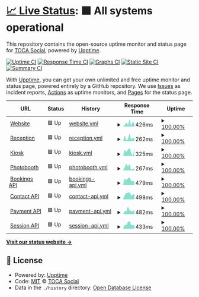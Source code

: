 # [📈 Live Status](https://status.toca.social): <!--live status--> **🟩 All systems operational**

This repository contains the open-source uptime monitor and status page for [TOCA Social](https://status.toca.social), powered by [Upptime](https://github.com/upptime/upptime).

[![Uptime CI](https://github.com/toca-football/uptime/workflows/Uptime%20CI/badge.svg)](https://github.com/toca-football/uptime/actions?query=workflow%3A%22Uptime+CI%22)
[![Response Time CI](https://github.com/toca-football/uptime/workflows/Response%20Time%20CI/badge.svg)](https://github.com/toca-football/uptime/actions?query=workflow%3A%22Response+Time+CI%22)
[![Graphs CI](https://github.com/toca-football/uptime/workflows/Graphs%20CI/badge.svg)](https://github.com/toca-football/uptime/actions?query=workflow%3A%22Graphs+CI%22)
[![Static Site CI](https://github.com/toca-football/uptime/workflows/Static%20Site%20CI/badge.svg)](https://github.com/toca-football/uptime/actions?query=workflow%3A%22Static+Site+CI%22)
[![Summary CI](https://github.com/toca-football/uptime/workflows/Summary%20CI/badge.svg)](https://github.com/toca-football/uptime/actions?query=workflow%3A%22Summary+CI%22)

With [Upptime](https://upptime.js.org), you can get your own unlimited and free uptime monitor and status page, powered entirely by a GitHub repository. We use [Issues](https://github.com/toca-football/uptime/issues) as incident reports, [Actions](https://github.com/toca-football/uptime/actions) as uptime monitors, and [Pages](https://status.toca.social) for the status page.

<!--start: status pages-->
<!-- This summary is generated by Upptime (https://github.com/upptime/upptime) -->
<!-- Do not edit this manually, your changes will be overwritten -->
<!-- prettier-ignore -->
| URL | Status | History | Response Time | Uptime |
| --- | ------ | ------- | ------------- | ------ |
| <img alt="" src="https://favicons.githubusercontent.com/www.toca.social" height="13"> [Website](https://www.toca.social) | 🟩 Up | [website.yml](https://github.com/toca-football/uptime/commits/HEAD/history/website.yml) | <details><summary><img alt="Response time graph" src="./graphs/website/response-time-week.png" height="20"> 426ms</summary><br><a href="https://status.toca.social/history/website"><img alt="Response time 487" src="https://img.shields.io/endpoint?url=https%3A%2F%2Fraw.githubusercontent.com%2Ftoca-football%2Fuptime%2FHEAD%2Fapi%2Fwebsite%2Fresponse-time.json"></a><br><a href="https://status.toca.social/history/website"><img alt="24-hour response time 376" src="https://img.shields.io/endpoint?url=https%3A%2F%2Fraw.githubusercontent.com%2Ftoca-football%2Fuptime%2FHEAD%2Fapi%2Fwebsite%2Fresponse-time-day.json"></a><br><a href="https://status.toca.social/history/website"><img alt="7-day response time 426" src="https://img.shields.io/endpoint?url=https%3A%2F%2Fraw.githubusercontent.com%2Ftoca-football%2Fuptime%2FHEAD%2Fapi%2Fwebsite%2Fresponse-time-week.json"></a><br><a href="https://status.toca.social/history/website"><img alt="30-day response time 587" src="https://img.shields.io/endpoint?url=https%3A%2F%2Fraw.githubusercontent.com%2Ftoca-football%2Fuptime%2FHEAD%2Fapi%2Fwebsite%2Fresponse-time-month.json"></a><br><a href="https://status.toca.social/history/website"><img alt="1-year response time 487" src="https://img.shields.io/endpoint?url=https%3A%2F%2Fraw.githubusercontent.com%2Ftoca-football%2Fuptime%2FHEAD%2Fapi%2Fwebsite%2Fresponse-time-year.json"></a></details> | <details><summary><a href="https://status.toca.social/history/website">100.00%</a></summary><a href="https://status.toca.social/history/website"><img alt="All-time uptime 98.19%" src="https://img.shields.io/endpoint?url=https%3A%2F%2Fraw.githubusercontent.com%2Ftoca-football%2Fuptime%2FHEAD%2Fapi%2Fwebsite%2Fuptime.json"></a><br><a href="https://status.toca.social/history/website"><img alt="24-hour uptime 100.00%" src="https://img.shields.io/endpoint?url=https%3A%2F%2Fraw.githubusercontent.com%2Ftoca-football%2Fuptime%2FHEAD%2Fapi%2Fwebsite%2Fuptime-day.json"></a><br><a href="https://status.toca.social/history/website"><img alt="7-day uptime 100.00%" src="https://img.shields.io/endpoint?url=https%3A%2F%2Fraw.githubusercontent.com%2Ftoca-football%2Fuptime%2FHEAD%2Fapi%2Fwebsite%2Fuptime-week.json"></a><br><a href="https://status.toca.social/history/website"><img alt="30-day uptime 100.00%" src="https://img.shields.io/endpoint?url=https%3A%2F%2Fraw.githubusercontent.com%2Ftoca-football%2Fuptime%2FHEAD%2Fapi%2Fwebsite%2Fuptime-month.json"></a><br><a href="https://status.toca.social/history/website"><img alt="1-year uptime 98.19%" src="https://img.shields.io/endpoint?url=https%3A%2F%2Fraw.githubusercontent.com%2Ftoca-football%2Fuptime%2FHEAD%2Fapi%2Fwebsite%2Fuptime-year.json"></a></details>
| <img alt="" src="https://favicons.githubusercontent.com/horae.toca.social" height="13"> [Reception](https://horae.toca.social) | 🟩 Up | [reception.yml](https://github.com/toca-football/uptime/commits/HEAD/history/reception.yml) | <details><summary><img alt="Response time graph" src="./graphs/reception/response-time-week.png" height="20"> 262ms</summary><br><a href="https://status.toca.social/history/reception"><img alt="Response time 208" src="https://img.shields.io/endpoint?url=https%3A%2F%2Fraw.githubusercontent.com%2Ftoca-football%2Fuptime%2FHEAD%2Fapi%2Freception%2Fresponse-time.json"></a><br><a href="https://status.toca.social/history/reception"><img alt="24-hour response time 241" src="https://img.shields.io/endpoint?url=https%3A%2F%2Fraw.githubusercontent.com%2Ftoca-football%2Fuptime%2FHEAD%2Fapi%2Freception%2Fresponse-time-day.json"></a><br><a href="https://status.toca.social/history/reception"><img alt="7-day response time 262" src="https://img.shields.io/endpoint?url=https%3A%2F%2Fraw.githubusercontent.com%2Ftoca-football%2Fuptime%2FHEAD%2Fapi%2Freception%2Fresponse-time-week.json"></a><br><a href="https://status.toca.social/history/reception"><img alt="30-day response time 233" src="https://img.shields.io/endpoint?url=https%3A%2F%2Fraw.githubusercontent.com%2Ftoca-football%2Fuptime%2FHEAD%2Fapi%2Freception%2Fresponse-time-month.json"></a><br><a href="https://status.toca.social/history/reception"><img alt="1-year response time 208" src="https://img.shields.io/endpoint?url=https%3A%2F%2Fraw.githubusercontent.com%2Ftoca-football%2Fuptime%2FHEAD%2Fapi%2Freception%2Fresponse-time-year.json"></a></details> | <details><summary><a href="https://status.toca.social/history/reception">100.00%</a></summary><a href="https://status.toca.social/history/reception"><img alt="All-time uptime 100.00%" src="https://img.shields.io/endpoint?url=https%3A%2F%2Fraw.githubusercontent.com%2Ftoca-football%2Fuptime%2FHEAD%2Fapi%2Freception%2Fuptime.json"></a><br><a href="https://status.toca.social/history/reception"><img alt="24-hour uptime 100.00%" src="https://img.shields.io/endpoint?url=https%3A%2F%2Fraw.githubusercontent.com%2Ftoca-football%2Fuptime%2FHEAD%2Fapi%2Freception%2Fuptime-day.json"></a><br><a href="https://status.toca.social/history/reception"><img alt="7-day uptime 100.00%" src="https://img.shields.io/endpoint?url=https%3A%2F%2Fraw.githubusercontent.com%2Ftoca-football%2Fuptime%2FHEAD%2Fapi%2Freception%2Fuptime-week.json"></a><br><a href="https://status.toca.social/history/reception"><img alt="30-day uptime 100.00%" src="https://img.shields.io/endpoint?url=https%3A%2F%2Fraw.githubusercontent.com%2Ftoca-football%2Fuptime%2FHEAD%2Fapi%2Freception%2Fuptime-month.json"></a><br><a href="https://status.toca.social/history/reception"><img alt="1-year uptime 100.00%" src="https://img.shields.io/endpoint?url=https%3A%2F%2Fraw.githubusercontent.com%2Ftoca-football%2Fuptime%2FHEAD%2Fapi%2Freception%2Fuptime-year.json"></a></details>
| <img alt="" src="https://favicons.githubusercontent.com/kiosk.toca.social" height="13"> [Kiosk](https://kiosk.toca.social) | 🟩 Up | [kiosk.yml](https://github.com/toca-football/uptime/commits/HEAD/history/kiosk.yml) | <details><summary><img alt="Response time graph" src="./graphs/kiosk/response-time-week.png" height="20"> 325ms</summary><br><a href="https://status.toca.social/history/kiosk"><img alt="Response time 222" src="https://img.shields.io/endpoint?url=https%3A%2F%2Fraw.githubusercontent.com%2Ftoca-football%2Fuptime%2FHEAD%2Fapi%2Fkiosk%2Fresponse-time.json"></a><br><a href="https://status.toca.social/history/kiosk"><img alt="24-hour response time 468" src="https://img.shields.io/endpoint?url=https%3A%2F%2Fraw.githubusercontent.com%2Ftoca-football%2Fuptime%2FHEAD%2Fapi%2Fkiosk%2Fresponse-time-day.json"></a><br><a href="https://status.toca.social/history/kiosk"><img alt="7-day response time 325" src="https://img.shields.io/endpoint?url=https%3A%2F%2Fraw.githubusercontent.com%2Ftoca-football%2Fuptime%2FHEAD%2Fapi%2Fkiosk%2Fresponse-time-week.json"></a><br><a href="https://status.toca.social/history/kiosk"><img alt="30-day response time 207" src="https://img.shields.io/endpoint?url=https%3A%2F%2Fraw.githubusercontent.com%2Ftoca-football%2Fuptime%2FHEAD%2Fapi%2Fkiosk%2Fresponse-time-month.json"></a><br><a href="https://status.toca.social/history/kiosk"><img alt="1-year response time 222" src="https://img.shields.io/endpoint?url=https%3A%2F%2Fraw.githubusercontent.com%2Ftoca-football%2Fuptime%2FHEAD%2Fapi%2Fkiosk%2Fresponse-time-year.json"></a></details> | <details><summary><a href="https://status.toca.social/history/kiosk">100.00%</a></summary><a href="https://status.toca.social/history/kiosk"><img alt="All-time uptime 100.00%" src="https://img.shields.io/endpoint?url=https%3A%2F%2Fraw.githubusercontent.com%2Ftoca-football%2Fuptime%2FHEAD%2Fapi%2Fkiosk%2Fuptime.json"></a><br><a href="https://status.toca.social/history/kiosk"><img alt="24-hour uptime 100.00%" src="https://img.shields.io/endpoint?url=https%3A%2F%2Fraw.githubusercontent.com%2Ftoca-football%2Fuptime%2FHEAD%2Fapi%2Fkiosk%2Fuptime-day.json"></a><br><a href="https://status.toca.social/history/kiosk"><img alt="7-day uptime 100.00%" src="https://img.shields.io/endpoint?url=https%3A%2F%2Fraw.githubusercontent.com%2Ftoca-football%2Fuptime%2FHEAD%2Fapi%2Fkiosk%2Fuptime-week.json"></a><br><a href="https://status.toca.social/history/kiosk"><img alt="30-day uptime 100.00%" src="https://img.shields.io/endpoint?url=https%3A%2F%2Fraw.githubusercontent.com%2Ftoca-football%2Fuptime%2FHEAD%2Fapi%2Fkiosk%2Fuptime-month.json"></a><br><a href="https://status.toca.social/history/kiosk"><img alt="1-year uptime 100.00%" src="https://img.shields.io/endpoint?url=https%3A%2F%2Fraw.githubusercontent.com%2Ftoca-football%2Fuptime%2FHEAD%2Fapi%2Fkiosk%2Fuptime-year.json"></a></details>
| <img alt="" src="https://favicons.githubusercontent.com/photobooth.toca.social" height="13"> [Photobooth](https://photobooth.toca.social) | 🟩 Up | [photobooth.yml](https://github.com/toca-football/uptime/commits/HEAD/history/photobooth.yml) | <details><summary><img alt="Response time graph" src="./graphs/photobooth/response-time-week.png" height="20"> 267ms</summary><br><a href="https://status.toca.social/history/photobooth"><img alt="Response time 208" src="https://img.shields.io/endpoint?url=https%3A%2F%2Fraw.githubusercontent.com%2Ftoca-football%2Fuptime%2FHEAD%2Fapi%2Fphotobooth%2Fresponse-time.json"></a><br><a href="https://status.toca.social/history/photobooth"><img alt="24-hour response time 139" src="https://img.shields.io/endpoint?url=https%3A%2F%2Fraw.githubusercontent.com%2Ftoca-football%2Fuptime%2FHEAD%2Fapi%2Fphotobooth%2Fresponse-time-day.json"></a><br><a href="https://status.toca.social/history/photobooth"><img alt="7-day response time 267" src="https://img.shields.io/endpoint?url=https%3A%2F%2Fraw.githubusercontent.com%2Ftoca-football%2Fuptime%2FHEAD%2Fapi%2Fphotobooth%2Fresponse-time-week.json"></a><br><a href="https://status.toca.social/history/photobooth"><img alt="30-day response time 229" src="https://img.shields.io/endpoint?url=https%3A%2F%2Fraw.githubusercontent.com%2Ftoca-football%2Fuptime%2FHEAD%2Fapi%2Fphotobooth%2Fresponse-time-month.json"></a><br><a href="https://status.toca.social/history/photobooth"><img alt="1-year response time 208" src="https://img.shields.io/endpoint?url=https%3A%2F%2Fraw.githubusercontent.com%2Ftoca-football%2Fuptime%2FHEAD%2Fapi%2Fphotobooth%2Fresponse-time-year.json"></a></details> | <details><summary><a href="https://status.toca.social/history/photobooth">100.00%</a></summary><a href="https://status.toca.social/history/photobooth"><img alt="All-time uptime 100.00%" src="https://img.shields.io/endpoint?url=https%3A%2F%2Fraw.githubusercontent.com%2Ftoca-football%2Fuptime%2FHEAD%2Fapi%2Fphotobooth%2Fuptime.json"></a><br><a href="https://status.toca.social/history/photobooth"><img alt="24-hour uptime 100.00%" src="https://img.shields.io/endpoint?url=https%3A%2F%2Fraw.githubusercontent.com%2Ftoca-football%2Fuptime%2FHEAD%2Fapi%2Fphotobooth%2Fuptime-day.json"></a><br><a href="https://status.toca.social/history/photobooth"><img alt="7-day uptime 100.00%" src="https://img.shields.io/endpoint?url=https%3A%2F%2Fraw.githubusercontent.com%2Ftoca-football%2Fuptime%2FHEAD%2Fapi%2Fphotobooth%2Fuptime-week.json"></a><br><a href="https://status.toca.social/history/photobooth"><img alt="30-day uptime 100.00%" src="https://img.shields.io/endpoint?url=https%3A%2F%2Fraw.githubusercontent.com%2Ftoca-football%2Fuptime%2FHEAD%2Fapi%2Fphotobooth%2Fuptime-month.json"></a><br><a href="https://status.toca.social/history/photobooth"><img alt="1-year uptime 100.00%" src="https://img.shields.io/endpoint?url=https%3A%2F%2Fraw.githubusercontent.com%2Ftoca-football%2Fuptime%2FHEAD%2Fapi%2Fphotobooth%2Fuptime-year.json"></a></details>
| <img alt="" src="https://favicons.githubusercontent.com/booking.api.toca.social" height="13"> [Bookings API](https://booking.api.toca.social/ping) | 🟩 Up | [bookings-api.yml](https://github.com/toca-football/uptime/commits/HEAD/history/bookings-api.yml) | <details><summary><img alt="Response time graph" src="./graphs/bookings-api/response-time-week.png" height="20"> 479ms</summary><br><a href="https://status.toca.social/history/bookings-api"><img alt="Response time 488" src="https://img.shields.io/endpoint?url=https%3A%2F%2Fraw.githubusercontent.com%2Ftoca-football%2Fuptime%2FHEAD%2Fapi%2Fbookings-api%2Fresponse-time.json"></a><br><a href="https://status.toca.social/history/bookings-api"><img alt="24-hour response time 344" src="https://img.shields.io/endpoint?url=https%3A%2F%2Fraw.githubusercontent.com%2Ftoca-football%2Fuptime%2FHEAD%2Fapi%2Fbookings-api%2Fresponse-time-day.json"></a><br><a href="https://status.toca.social/history/bookings-api"><img alt="7-day response time 479" src="https://img.shields.io/endpoint?url=https%3A%2F%2Fraw.githubusercontent.com%2Ftoca-football%2Fuptime%2FHEAD%2Fapi%2Fbookings-api%2Fresponse-time-week.json"></a><br><a href="https://status.toca.social/history/bookings-api"><img alt="30-day response time 484" src="https://img.shields.io/endpoint?url=https%3A%2F%2Fraw.githubusercontent.com%2Ftoca-football%2Fuptime%2FHEAD%2Fapi%2Fbookings-api%2Fresponse-time-month.json"></a><br><a href="https://status.toca.social/history/bookings-api"><img alt="1-year response time 488" src="https://img.shields.io/endpoint?url=https%3A%2F%2Fraw.githubusercontent.com%2Ftoca-football%2Fuptime%2FHEAD%2Fapi%2Fbookings-api%2Fresponse-time-year.json"></a></details> | <details><summary><a href="https://status.toca.social/history/bookings-api">100.00%</a></summary><a href="https://status.toca.social/history/bookings-api"><img alt="All-time uptime 100.00%" src="https://img.shields.io/endpoint?url=https%3A%2F%2Fraw.githubusercontent.com%2Ftoca-football%2Fuptime%2FHEAD%2Fapi%2Fbookings-api%2Fuptime.json"></a><br><a href="https://status.toca.social/history/bookings-api"><img alt="24-hour uptime 100.00%" src="https://img.shields.io/endpoint?url=https%3A%2F%2Fraw.githubusercontent.com%2Ftoca-football%2Fuptime%2FHEAD%2Fapi%2Fbookings-api%2Fuptime-day.json"></a><br><a href="https://status.toca.social/history/bookings-api"><img alt="7-day uptime 100.00%" src="https://img.shields.io/endpoint?url=https%3A%2F%2Fraw.githubusercontent.com%2Ftoca-football%2Fuptime%2FHEAD%2Fapi%2Fbookings-api%2Fuptime-week.json"></a><br><a href="https://status.toca.social/history/bookings-api"><img alt="30-day uptime 100.00%" src="https://img.shields.io/endpoint?url=https%3A%2F%2Fraw.githubusercontent.com%2Ftoca-football%2Fuptime%2FHEAD%2Fapi%2Fbookings-api%2Fuptime-month.json"></a><br><a href="https://status.toca.social/history/bookings-api"><img alt="1-year uptime 100.00%" src="https://img.shields.io/endpoint?url=https%3A%2F%2Fraw.githubusercontent.com%2Ftoca-football%2Fuptime%2FHEAD%2Fapi%2Fbookings-api%2Fuptime-year.json"></a></details>
| <img alt="" src="https://favicons.githubusercontent.com/contact.api.toca.social" height="13"> [Contact API](https://contact.api.toca.social/ping) | 🟩 Up | [contact-api.yml](https://github.com/toca-football/uptime/commits/HEAD/history/contact-api.yml) | <details><summary><img alt="Response time graph" src="./graphs/contact-api/response-time-week.png" height="20"> 498ms</summary><br><a href="https://status.toca.social/history/contact-api"><img alt="Response time 479" src="https://img.shields.io/endpoint?url=https%3A%2F%2Fraw.githubusercontent.com%2Ftoca-football%2Fuptime%2FHEAD%2Fapi%2Fcontact-api%2Fresponse-time.json"></a><br><a href="https://status.toca.social/history/contact-api"><img alt="24-hour response time 473" src="https://img.shields.io/endpoint?url=https%3A%2F%2Fraw.githubusercontent.com%2Ftoca-football%2Fuptime%2FHEAD%2Fapi%2Fcontact-api%2Fresponse-time-day.json"></a><br><a href="https://status.toca.social/history/contact-api"><img alt="7-day response time 498" src="https://img.shields.io/endpoint?url=https%3A%2F%2Fraw.githubusercontent.com%2Ftoca-football%2Fuptime%2FHEAD%2Fapi%2Fcontact-api%2Fresponse-time-week.json"></a><br><a href="https://status.toca.social/history/contact-api"><img alt="30-day response time 491" src="https://img.shields.io/endpoint?url=https%3A%2F%2Fraw.githubusercontent.com%2Ftoca-football%2Fuptime%2FHEAD%2Fapi%2Fcontact-api%2Fresponse-time-month.json"></a><br><a href="https://status.toca.social/history/contact-api"><img alt="1-year response time 479" src="https://img.shields.io/endpoint?url=https%3A%2F%2Fraw.githubusercontent.com%2Ftoca-football%2Fuptime%2FHEAD%2Fapi%2Fcontact-api%2Fresponse-time-year.json"></a></details> | <details><summary><a href="https://status.toca.social/history/contact-api">100.00%</a></summary><a href="https://status.toca.social/history/contact-api"><img alt="All-time uptime 100.00%" src="https://img.shields.io/endpoint?url=https%3A%2F%2Fraw.githubusercontent.com%2Ftoca-football%2Fuptime%2FHEAD%2Fapi%2Fcontact-api%2Fuptime.json"></a><br><a href="https://status.toca.social/history/contact-api"><img alt="24-hour uptime 100.00%" src="https://img.shields.io/endpoint?url=https%3A%2F%2Fraw.githubusercontent.com%2Ftoca-football%2Fuptime%2FHEAD%2Fapi%2Fcontact-api%2Fuptime-day.json"></a><br><a href="https://status.toca.social/history/contact-api"><img alt="7-day uptime 100.00%" src="https://img.shields.io/endpoint?url=https%3A%2F%2Fraw.githubusercontent.com%2Ftoca-football%2Fuptime%2FHEAD%2Fapi%2Fcontact-api%2Fuptime-week.json"></a><br><a href="https://status.toca.social/history/contact-api"><img alt="30-day uptime 100.00%" src="https://img.shields.io/endpoint?url=https%3A%2F%2Fraw.githubusercontent.com%2Ftoca-football%2Fuptime%2FHEAD%2Fapi%2Fcontact-api%2Fuptime-month.json"></a><br><a href="https://status.toca.social/history/contact-api"><img alt="1-year uptime 100.00%" src="https://img.shields.io/endpoint?url=https%3A%2F%2Fraw.githubusercontent.com%2Ftoca-football%2Fuptime%2FHEAD%2Fapi%2Fcontact-api%2Fuptime-year.json"></a></details>
| <img alt="" src="https://favicons.githubusercontent.com/payment.api.toca.social" height="13"> [Payment API](https://payment.api.toca.social/ping) | 🟩 Up | [payment-api.yml](https://github.com/toca-football/uptime/commits/HEAD/history/payment-api.yml) | <details><summary><img alt="Response time graph" src="./graphs/payment-api/response-time-week.png" height="20"> 482ms</summary><br><a href="https://status.toca.social/history/payment-api"><img alt="Response time 478" src="https://img.shields.io/endpoint?url=https%3A%2F%2Fraw.githubusercontent.com%2Ftoca-football%2Fuptime%2FHEAD%2Fapi%2Fpayment-api%2Fresponse-time.json"></a><br><a href="https://status.toca.social/history/payment-api"><img alt="24-hour response time 567" src="https://img.shields.io/endpoint?url=https%3A%2F%2Fraw.githubusercontent.com%2Ftoca-football%2Fuptime%2FHEAD%2Fapi%2Fpayment-api%2Fresponse-time-day.json"></a><br><a href="https://status.toca.social/history/payment-api"><img alt="7-day response time 482" src="https://img.shields.io/endpoint?url=https%3A%2F%2Fraw.githubusercontent.com%2Ftoca-football%2Fuptime%2FHEAD%2Fapi%2Fpayment-api%2Fresponse-time-week.json"></a><br><a href="https://status.toca.social/history/payment-api"><img alt="30-day response time 503" src="https://img.shields.io/endpoint?url=https%3A%2F%2Fraw.githubusercontent.com%2Ftoca-football%2Fuptime%2FHEAD%2Fapi%2Fpayment-api%2Fresponse-time-month.json"></a><br><a href="https://status.toca.social/history/payment-api"><img alt="1-year response time 478" src="https://img.shields.io/endpoint?url=https%3A%2F%2Fraw.githubusercontent.com%2Ftoca-football%2Fuptime%2FHEAD%2Fapi%2Fpayment-api%2Fresponse-time-year.json"></a></details> | <details><summary><a href="https://status.toca.social/history/payment-api">100.00%</a></summary><a href="https://status.toca.social/history/payment-api"><img alt="All-time uptime 100.00%" src="https://img.shields.io/endpoint?url=https%3A%2F%2Fraw.githubusercontent.com%2Ftoca-football%2Fuptime%2FHEAD%2Fapi%2Fpayment-api%2Fuptime.json"></a><br><a href="https://status.toca.social/history/payment-api"><img alt="24-hour uptime 100.00%" src="https://img.shields.io/endpoint?url=https%3A%2F%2Fraw.githubusercontent.com%2Ftoca-football%2Fuptime%2FHEAD%2Fapi%2Fpayment-api%2Fuptime-day.json"></a><br><a href="https://status.toca.social/history/payment-api"><img alt="7-day uptime 100.00%" src="https://img.shields.io/endpoint?url=https%3A%2F%2Fraw.githubusercontent.com%2Ftoca-football%2Fuptime%2FHEAD%2Fapi%2Fpayment-api%2Fuptime-week.json"></a><br><a href="https://status.toca.social/history/payment-api"><img alt="30-day uptime 100.00%" src="https://img.shields.io/endpoint?url=https%3A%2F%2Fraw.githubusercontent.com%2Ftoca-football%2Fuptime%2FHEAD%2Fapi%2Fpayment-api%2Fuptime-month.json"></a><br><a href="https://status.toca.social/history/payment-api"><img alt="1-year uptime 100.00%" src="https://img.shields.io/endpoint?url=https%3A%2F%2Fraw.githubusercontent.com%2Ftoca-football%2Fuptime%2FHEAD%2Fapi%2Fpayment-api%2Fuptime-year.json"></a></details>
| <img alt="" src="https://favicons.githubusercontent.com/session.api.toca.social" height="13"> [Session API](https://session.api.toca.social/ping) | 🟩 Up | [session-api.yml](https://github.com/toca-football/uptime/commits/HEAD/history/session-api.yml) | <details><summary><img alt="Response time graph" src="./graphs/session-api/response-time-week.png" height="20"> 433ms</summary><br><a href="https://status.toca.social/history/session-api"><img alt="Response time 462" src="https://img.shields.io/endpoint?url=https%3A%2F%2Fraw.githubusercontent.com%2Ftoca-football%2Fuptime%2FHEAD%2Fapi%2Fsession-api%2Fresponse-time.json"></a><br><a href="https://status.toca.social/history/session-api"><img alt="24-hour response time 343" src="https://img.shields.io/endpoint?url=https%3A%2F%2Fraw.githubusercontent.com%2Ftoca-football%2Fuptime%2FHEAD%2Fapi%2Fsession-api%2Fresponse-time-day.json"></a><br><a href="https://status.toca.social/history/session-api"><img alt="7-day response time 433" src="https://img.shields.io/endpoint?url=https%3A%2F%2Fraw.githubusercontent.com%2Ftoca-football%2Fuptime%2FHEAD%2Fapi%2Fsession-api%2Fresponse-time-week.json"></a><br><a href="https://status.toca.social/history/session-api"><img alt="30-day response time 469" src="https://img.shields.io/endpoint?url=https%3A%2F%2Fraw.githubusercontent.com%2Ftoca-football%2Fuptime%2FHEAD%2Fapi%2Fsession-api%2Fresponse-time-month.json"></a><br><a href="https://status.toca.social/history/session-api"><img alt="1-year response time 462" src="https://img.shields.io/endpoint?url=https%3A%2F%2Fraw.githubusercontent.com%2Ftoca-football%2Fuptime%2FHEAD%2Fapi%2Fsession-api%2Fresponse-time-year.json"></a></details> | <details><summary><a href="https://status.toca.social/history/session-api">100.00%</a></summary><a href="https://status.toca.social/history/session-api"><img alt="All-time uptime 100.00%" src="https://img.shields.io/endpoint?url=https%3A%2F%2Fraw.githubusercontent.com%2Ftoca-football%2Fuptime%2FHEAD%2Fapi%2Fsession-api%2Fuptime.json"></a><br><a href="https://status.toca.social/history/session-api"><img alt="24-hour uptime 100.00%" src="https://img.shields.io/endpoint?url=https%3A%2F%2Fraw.githubusercontent.com%2Ftoca-football%2Fuptime%2FHEAD%2Fapi%2Fsession-api%2Fuptime-day.json"></a><br><a href="https://status.toca.social/history/session-api"><img alt="7-day uptime 100.00%" src="https://img.shields.io/endpoint?url=https%3A%2F%2Fraw.githubusercontent.com%2Ftoca-football%2Fuptime%2FHEAD%2Fapi%2Fsession-api%2Fuptime-week.json"></a><br><a href="https://status.toca.social/history/session-api"><img alt="30-day uptime 100.00%" src="https://img.shields.io/endpoint?url=https%3A%2F%2Fraw.githubusercontent.com%2Ftoca-football%2Fuptime%2FHEAD%2Fapi%2Fsession-api%2Fuptime-month.json"></a><br><a href="https://status.toca.social/history/session-api"><img alt="1-year uptime 100.00%" src="https://img.shields.io/endpoint?url=https%3A%2F%2Fraw.githubusercontent.com%2Ftoca-football%2Fuptime%2FHEAD%2Fapi%2Fsession-api%2Fuptime-year.json"></a></details>

<!--end: status pages-->

[**Visit our status website →**](https://status.toca.social)

## 📄 License

- Powered by: [Upptime](https://github.com/upptime/upptime)
- Code: [MIT](./LICENSE) © [TOCA Social](https://status.toca.social)
- Data in the `./history` directory: [Open Database License](https://opendatacommons.org/licenses/odbl/1-0/)
